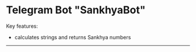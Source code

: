Telegram Bot "SankhyaBot"
=========================

Key features:
- calculates strings and returns Sankhya numbers

-------------------
